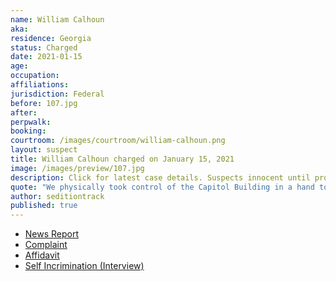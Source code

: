 ```yaml
---
name: William Calhoun
aka:
residence: Georgia
status: Charged
date: 2021-01-15
age:
occupation:
affiliations:
jurisdiction: Federal
before: 107.jpg
after:
perpwalk:
booking:
courtroom: /images/courtroom/william-calhoun.png
layout: suspect
title: William Calhoun charged on January 15, 2021
image: /images/preview/107.jpg
description: Click for latest case details. Suspects innocent until proven guilty.
quote: "We physically took control of the Capitol Building in a hand to hand hostile takeover."
author: seditiontrack
published: true
---
```


- [News Report](https://www.11alive.com/article/news/crime/trials/mccall-calhoun-probable-cause-dc-riots/85-b805cef5-82f0-4b22-aa63-d9ca62d6472d)
- [Complaint](https://www.justice.gov/opa/page/file/1356041/download)
- [Affidavit](https://www.justice.gov/opa/page/file/1356036/download)
- [Self Incrimination (Interview)](https://www.ajc.com/news/georgia-attorney-among-those-who-broke-into-the-us-capitol/MF3IWF57WRGHBO2G2GTSZII374/)
